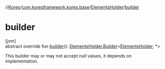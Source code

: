 //[Kores](../../../index.md)/[com.koresframework.kores.base](../index.md)/[ElementsHolder](index.md)/[builder](builder.md)

# builder

[jvm]\
abstract override fun [builder](builder.md)(): [ElementsHolder.Builder](-builder/index.md)<[ElementsHolder](index.md), *>

This builder may or may not accept null values, it depends on implementation.
